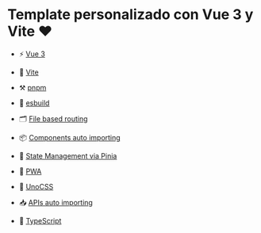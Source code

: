 # Template personalizado con Vue 3 y Vite ❤️

- ⚡️ [Vue 3](https://github.com/vuejs/core)

- 💪 [Vite](https://github.com/vitejs/vite)

- ⚒️ [pnpm](https://pnpm.io/)

- 🚀 [esbuild](https://github.com/evanw/esbuild)

- 🗂 [File based routing](https://github.com/hannoeru/vite-plugin-pages)

- 📦 [Components auto importing](https://github.com/antfu/unplugin-vue-components)

- 🍍 [State Management via Pinia](https://pinia.vuejs.org/)

- 📲 [PWA](https://github.com/antfu/vite-plugin-pwa)

- 🎨 [UnoCSS](https://github.com/antfu/unocss)

- 📥 [APIs auto importing](https://github.com/antfu/unplugin-auto-import)

- 🦾 [TypeScript](https://www.typescriptlang.org/)
